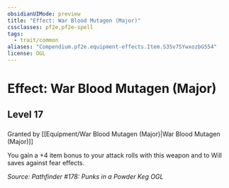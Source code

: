 ```yaml
---
obsidianUIMode: preview
title: "Effect: War Blood Mutagen (Major)"
cssclasses: pf2e,pf2e-spell
tags:
  - trait/common
aliases: "Compendium.pf2e.equipment-effects.Item.S3Sv7SYwxozbG554"
license: OGL
---
```

# Effect: War Blood Mutagen (Major)
## Level 17
### 






Granted by [[Equipment/War Blood Mutagen (Major)|War Blood Mutagen (Major)]]

You gain a +4 item bonus to your attack rolls with this weapon and to Will saves against fear effects.

*Source: Pathfinder #178: Punks in a Powder Keg*
*OGL*